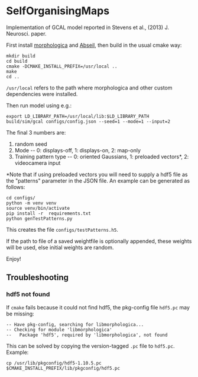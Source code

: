 # SelfOrganisingMaps

Implementation of GCAL model reported in Stevens et al., (2013) J. Neurosci. paper.

First install [morphologica](https://github.com/ABRG-Models/morphologica) and [Abseil](https://abseil.io/), then build in the usual cmake way:

```shell
mkdir build
cd build
cmake -DCMAKE_INSTALL_PREFIX=/usr/local ..
make
cd ..
```

`/usr/local` refers to the path where morphologica and other custom dependencies were installed.

Then run model using e.g.:

```shell
export LD_LIBRARY_PATH=/usr/local/lib:$LD_LIBRARY_PATH
build/sim/gcal configs/config.json --seed=1 --mode=1 --input=2
```

The final 3 numbers are:
1. random seed
2. Mode -- 0: displays-off, 1: displays-on, 2: map-only
3. Training pattern type -- 0: oriented Gaussians, 1: preloaded vectors*, 2: videocamera input

*Note that if using preloaded vectors you will need to supply a hdf5 file as the "patterns" parameter in the JSON file. An example can be generated as follows:

```shell
cd configs/
python -m venv venv
source venv/bin/activate
pip install -r  requirements.txt
python genTestPatterns.py
```

This creates the file `configs/testPatterns.h5`.

If the path to file of a saved weightfile is optionally appended, these weights will be used, else initial weights are random.

Enjoy!

## Troubleshooting
### hdf5 not found
If `cmake` fails because it could not find hdf5, the pkg-config file `hdf5.pc` may be missing:

```
-- Have pkg-config, searching for libmorphologica...
-- Checking for module 'libmorphologica'
--   Package 'hdf5', required by 'libmorphologica', not found
```

This can be solved by copying the version-tagged `.pc` file to `hdf5.pc`. Example:

```shell
cp /usr/lib/pkgconfig/hdf5-1.10.5.pc $CMAKE_INSTALL_PREFIX/lib/pkgconfig/hdf5.pc
```
